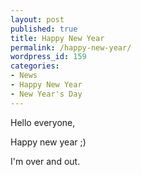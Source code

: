 ```yaml
---
layout: post
published: true
title: Happy New Year
permalink: /happy-new-year/
wordpress_id: 159
categories:
- News
- Happy New Year
- New Year's Day
---
```



Hello everyone,

Happy new year ;)

I'm over and out.

<!--adsense#Referer-->
